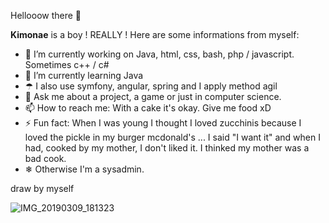 Hellooow there 👋

**Kimonae** is a boy ! REALLY !
Here are some informations from myself:

- 🔭 I’m currently working on Java, html, css, bash, php / javascript. Sometimes c++ / c# 
- 🌱 I’m currently learning Java
- ☂ I also use symfony, angular, spring and I apply method agil
- 💬 Ask me about a project, a game or just in computer science.
- 📫 How to reach me: With a cake it's okay. Give me food xD
- ⚡ Fun fact: When I was young I thought I loved zucchinis because I loved the pickle in my burger mcdonald's ... I said "I want it" and when I had, cooked by my mother, I don't liked it. I thinked my mother was a bad cook.
- ❄ Otherwise I'm a sysadmin. 



draw by myself

![IMG_20190309_181323](https://user-images.githubusercontent.com/70099141/189840842-81e0ac52-9be9-4a63-affc-bcffdf97d3da.jpg)
